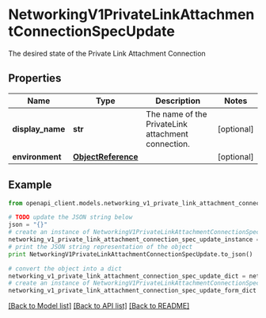 # NetworkingV1PrivateLinkAttachmentConnectionSpecUpdate

The desired state of the Private Link Attachment Connection

## Properties
Name | Type | Description | Notes
------------ | ------------- | ------------- | -------------
**display_name** | **str** | The name of the PrivateLink attachment connection. | [optional] 
**environment** | [**ObjectReference**](ObjectReference.md) |  | [optional] 

## Example

```python
from openapi_client.models.networking_v1_private_link_attachment_connection_spec_update import NetworkingV1PrivateLinkAttachmentConnectionSpecUpdate

# TODO update the JSON string below
json = "{}"
# create an instance of NetworkingV1PrivateLinkAttachmentConnectionSpecUpdate from a JSON string
networking_v1_private_link_attachment_connection_spec_update_instance = NetworkingV1PrivateLinkAttachmentConnectionSpecUpdate.from_json(json)
# print the JSON string representation of the object
print NetworkingV1PrivateLinkAttachmentConnectionSpecUpdate.to_json()

# convert the object into a dict
networking_v1_private_link_attachment_connection_spec_update_dict = networking_v1_private_link_attachment_connection_spec_update_instance.to_dict()
# create an instance of NetworkingV1PrivateLinkAttachmentConnectionSpecUpdate from a dict
networking_v1_private_link_attachment_connection_spec_update_form_dict = networking_v1_private_link_attachment_connection_spec_update.from_dict(networking_v1_private_link_attachment_connection_spec_update_dict)
```
[[Back to Model list]](../ccloud/README.md#documentation-for-models) [[Back to API list]](../ccloud/README.md#documentation-for-api-endpoints) [[Back to README]](../ccloud/README.md)


